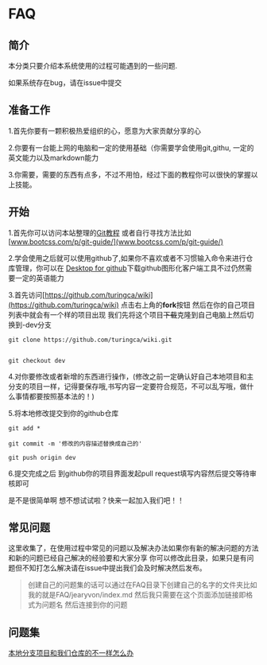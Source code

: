 FAQ
====

简介
----
本分类只要介绍本系统使用的过程可能遇到的一些问题.

如果系统存在bug，请在issue中提交

准备工作
----
1.首先你要有一颗积极热爱组织的心，愿意为大家贡献分享的心

2.你要有一台能上网的电脑和一定的使用基础（你需要学会使用git,githu, 一定的英文能力以及markdown能力

3.你需要，需要的东西有点多，不过不用怕，经过下面的教程你可以很快的掌握以上技能。


开始
----
1.首先你可以访问本站整理的[Git教程](platform/Git.md)  或者自行寻找方法比如
[www.bootcss.com/p/git-guide/](www.bootcss.com/p/git-guide/)

2.学会使用之后就可以使用github了,如果你不喜欢或者不习惯输入命令来进行仓库管理，你可以在
[Desktop for github](https://desktop.github.com/)下载github图形化客户端工具不过仍然需要一定的英语能力

3.首先访问[https://github.com/turingca/wiki](https://github.com/turingca/wiki) 点击右上角的**fork**按钮
然后在你的自己项目列表中就会有一个样的项目出现
我们先将这个项目~~下载~~克隆到自己电脑上然后切换到-dev分支

```
git clone https://github.com/turingca/wiki.git

```
```

git checkout dev

```

4.对你要修改或者新增的东西进行操作，(修改之前一定确认好自己本地项目和主分支的项目一样，记得要保存哦,书写内容一定要符合规范，不可以乱写哦，做什么事情都要按照基本法的！)

5.将本地修改提交到你的github仓库
```
git add *

git commit -m '修改的内容描述替换成自己的'

git push origin dev

```
6.提交完成之后 到github你的项目界面发起pull request填写内容然后提交等待审核即可

是不是很简单啊 想不想试试啦？快来一起加入我们吧！！


常见问题
----
这里收集了，在使用过程中常见的问题以及解决办法如果你有新的解决问题的方法和新的问题已经自己解决的经验要和大家分享
你可以修改此目录，如果只是有问题但不知打怎么解决请在issue中提出我们会及时解决然后发布。

> 创建自己的问题集的话可以通过在FAQ目录下创建自己的名字的文件夹比如我的就是FAQ/jearyvon/index.md
> 然后我只需要在这个页面添加链接即格式为问题名 然后连接到你的问题

问题集
----

[本地分支项目和我们仓库的不一样怎么办](http://wiki.turingca.com#!FAQ/jearyvon/index.md#本地分支项目和我们仓库的不一样怎么办)

